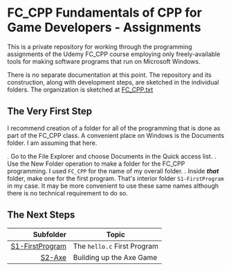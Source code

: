 <!-- FC_CPP/README.md 0.0.2         UTF-8                        2021-10-12
     ---1----|----2----|----3----|----4----|----5----|----6----|----7----|--*>
     -->

# FC\_CPP Fundamentals of CPP for Game Developers - Assignments

This is a private repository for working through the programming assignments
of the Udemy FC_CPP course employing only freely-available tools for making
software programs that run on Microsoft Windows.

There is no separate documentation at this point.  The repository and its
construction, along with development steps, are sketched in the individual
folders.  The organization is sketched at [FC_CPP.txt](FC_CPP.txt)

## The Very First Step

I recommend creation of a folder for all of the programming that is done as
part of the FC_CPP class.  A convenient place on Windows is the Documents
folder.  I am assuming that here.

. Go to the File Explorer and choose Documents in the Quick access list.
. Use the New Folder operation to make a folder for the FC_CPP programming.
 I used `FC_CPP` for the name of my overall folder.
. Inside ***that*** folder, make one for the first program.  That's interior
folder `S1-FirstProgram` in my case.  It may be more convenient to use these
same names although there is no technical requirement to do so.

## The Next Steps

| **Subfolder** |  **Topic** |
|   --:       |  ---               |
| [S1-FirstProgram](S1-FirstProgram/S1-FirstProgram.txt) | The `hello.c` First Program |
| [S2-Axe](S2-Axe/S2-Axe.txt) | Building up the Axe Game |


<!-- 0.0.2 2021-10-12T17:09Z Touch-ups
     0.0.1 2021-10-10T21:18Z Add first steps and directory of next steps
     0.0.0 2021-10-09T22:05Z placeholder with ruler and clean MD Lint

                        *** end of README.md ***
     -->
